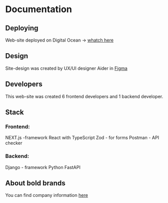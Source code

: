 # Documentation
## Deploying
Web-site deployed on Digital Ocean -> [whatch here](https://boldbrands.pro/)
## Design
Site-design was created by UX/UI designer Aider in [Figma](https://www.figma.com/design/xk6W6z1WCJWLWuW6h6n03w/BoldBrands_Website?node-id=186-881&p=f&t=CkTdPIBVx2Ngbie5-0)
## Developers
This web-site was created 6 frontend developers and 1 backend developer.
## Stack
### Frontend:
NEXT.js -framework
React with TypeScript
Zod - for forms
Postman - API checker

### Backend:
Django - framework
Python
FastAPI

## About bold brands
You can find company information [here](https://www.instagram.com/boldbrands.international/)

